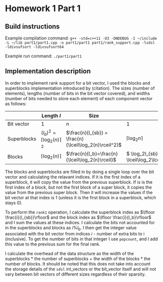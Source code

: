 # Homework 1 Part 1

## Build instructions

Example compilation command:
```g++ -std=c++11 -O3 -DNDEBUG -I ~/include -L ~/lib part1/part1.cpp -o part1/part1 part1/rank_support.cpp -lsdsl -ldivsufsort -ldivsufsort64```

Example run command:
```./part1/part1```


## Implementation description

In order to implement rank support for a bit vector, I used the blocks and superblocks implementation introduced by (citation). The sizes (number of elements), lengths (number of bits in the bit vector covered), and widths (number of bits needed to store each element) of each component vector as follows:

|           |Length $l$|Size|Width|
|-----------|---|---|---|
|Bit vector |  $1$ | $n$ | $1$ |
|Superblocks| $(l_b)^2=\lceil\log_2(n)\rceil^2$ |$\frac{n}{l_{sb}} = \frac{n}{\lceil\log_2(n)\rceil^2}$ | $\lceil\log_2n\rceil$|
|Blocks     | $\lceil\log_2(n)\rceil$ | $\frac{n}{l_b}=\frac{n}{\lceil\log_2(n)\rceil}$|$ \log_2l_{sb} = \lceil\log_2\lceil\log_2n\rceil^2\rceil$|

The blocks and superblocks are filled in by doing a single loop over the bit vector and calculating the relavant indices. If it is the first index of a superblock, it will copy the value from the previous superblock. If is is the first index of a block, but not the first block of a super block, it copies the value from the previous super block. Then it will increase the values if the bit vector at that index is 1 (unless it is the first block in a superblock, which stays 0).

To perform the `rank1` operation, I calculate the superblock index as $\lfloor \frac{i}{l_{sb}}\rfloor$ and the block index as $\lfloor \frac{i}{l_b}\rfloor$ and I sum the values at these indices. I calculate the bits not accounted for in the superblocks and blocks as $i \% l_b$.  I then get the integer value associated with the bit vector from indices $i$ - number of extra bits to i (inclusive). To get the number of bits in that integer I use `popcount`, and I add this value to the previous sum for the final rank.

I calculate the overhead of the data structure as the width of the superblocks * the number of superblocks + the width of the blocks * the number of blocks. It should be noted that this does not take into account the storage details of the `sdsl` int_vectors or the bit_vector itself and will not vary between bit vectors of different sizes regardless of their sparsity.
